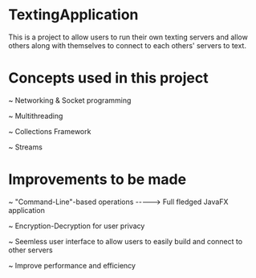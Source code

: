 # TextingApplication
This is a project to allow users to run their own texting servers and allow others along with themselves to connect to each others' servers to text.

# Concepts used in this project
~ Networking & Socket programming

~ Multithreading

~ Collections Framework

~ Streams

# Improvements to be made
~ "Command-Line"-based operations -----> Full fledged JavaFX application

~ Encryption-Decryption for user privacy

~ Seemless user interface to allow users to easily build and connect to other servers

~ Improve performance and efficiency
